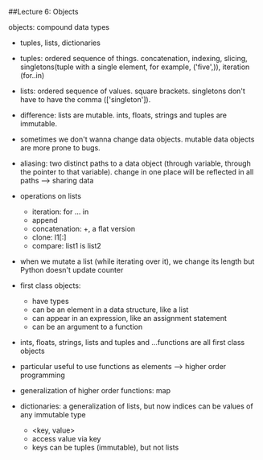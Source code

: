 ##Lecture 6: Objects

objects: compound data types

* tuples, lists, dictionaries
* tuples: ordered sequence of things. concatenation, indexing, slicing, singletons(tuple with a single element, for example, ('five',)), iteration (for..in)
* lists: ordered sequence of values. square brackets. singletons don't have to have the comma (['singleton']).
* difference: lists are mutable. ints, floats, strings and tuples are immutable.
* sometimes we don't wanna change data objects. mutable data objects are more prone to bugs. 
* aliasing: two distinct paths to a data object (through variable, through the pointer to that variable). change in one place will be reflected in all paths --> sharing data
* operations on lists
	* iteration: for ... in
	* append
	* concatenation: +, a flat version
	* clone: l1[:]
	* compare: list1 is list2
	
* when we mutate a list (while iterating over it), we change its length but Python doesn't update counter

* first class objects:
	* have types
	* can be an element in a data structure, like a list
	* can appear in an expression, like an assignment statement
	* can be an argument to a function
* ints, floats, strings, lists and tuples and ...functions are all first class objects
* particular useful to use functions as elements --> higher order programming
* generalization of higher order functions: map
* dictionaries: a generalization of lists, but now indices can be values of any immutable type
	* <key, value>
	* access value via key
	* keys can be tuples (immutable), but not lists
